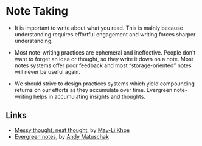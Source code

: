 # Note Taking

* It is important to write about what you read. This is mainly because understanding requires effortful engagement and writing forces sharper understanding.

* Most note-writing practices are ephemeral and ineffective. People don't want to forget an idea or thought, so they write it down on a note. Most notes systems offer poor feedback and most “storage-oriented” notes will never be useful again.

* We should strive to design practices systems which yield compounding returns on our efforts as they accumulate over time. Evergreen note-writing helps in accumulating insights and thoughts.

## Links
* [Messy thought, neat thought](https://klr.tumblr.com/post/154784481858/messy-thought-neat-thought), by [May-Li Khoe](http://maylikhoe.com/)
* [Evergreen notes](https://notes.andymatuschak.org/z4SDCZQeRo4xFEQ8H4qrSqd68ucpgE6LU155C), by [Andy Matuschak](andymatuschak.org)